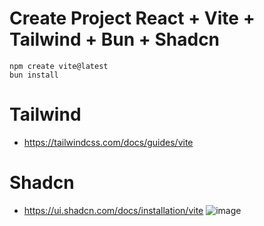 # Create Project React + Vite + Tailwind + Bun + Shadcn
~~~
npm create vite@latest
bun install
~~~
# Tailwind
- https://tailwindcss.com/docs/guides/vite
# Shadcn
- https://ui.shadcn.com/docs/installation/vite
![image](https://github.com/phuccoderr/BookStoreFrontend/assets/124669538/9c6f608d-8f3d-45c7-97da-02cfad8795ba)
